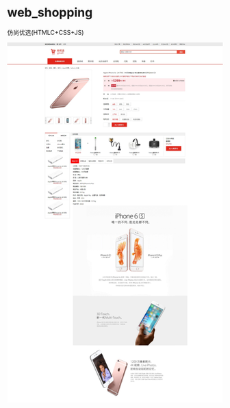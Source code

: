 # web_shopping
仿尚优选(HTMLC+CSS+JS)

![](https://raw.githubusercontent.com/xiangxiongfly/web_shopping/main/a.jpeg)

